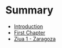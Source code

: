 # Summary

* [Introduction](README.md)
* [First Chapter](chapter1.md)
* [Ziua 1 - Zaragoza](ziua_1_-_zaragoza.md)


